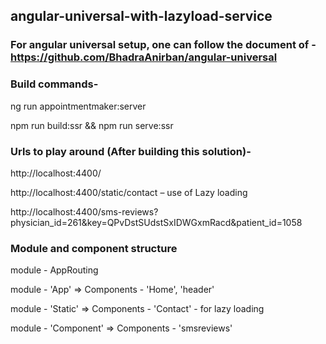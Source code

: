 ## angular-universal-with-lazyload-service

### For angular universal setup, one can follow the document of - https://github.com/BhadraAnirban/angular-universal

### Build commands-

ng run appointmentmaker:server

npm run build:ssr && npm run serve:ssr

### Urls to play around (After building this solution)-

http://localhost:4400/

http://localhost:4400/static/contact – use of Lazy loading

http://localhost:4400/sms-reviews?physician_id=261&key=QPvDstSUdstSxIDWGxmRacd&patient_id=1058

### Module and component structure

module - AppRouting

module - 'App' => Components - 'Home', 'header'

module - 'Static' => Components - 'Contact' - for lazy loading

module - 'Component' => Components - 'smsreviews'
